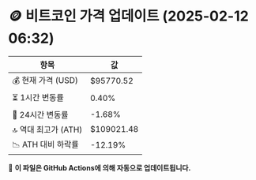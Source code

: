 # 🪙 비트코인 가격 업데이트 (2025-02-12 06:32)

| 항목                | 값 |
|--------------------|----------------|
| 💰 현재 가격 (USD) | $95770.52 |
| ⏳ 1시간 변동률    | 0.40% |
| 📆 24시간 변동률   | -1.68% |
| 🔝 역대 최고가 (ATH) | $109021.48 |
| 📉 ATH 대비 하락률 | -12.19% |

🔄 **이 파일은 GitHub Actions에 의해 자동으로 업데이트됩니다.**
